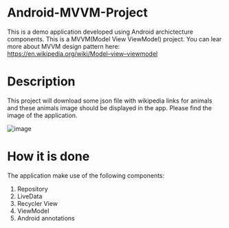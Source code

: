# Android-MVVM-Project

This is a demo application developed using Android archictecture components. This is a MVVM(Model View ViewModel) project.
You can lear more about MVVM design pattern here:
https://en.wikipedia.org/wiki/Model–view–viewmodel

# Description

This project will download some json file with wikipedia links for animals and these animals image should be displayed in the app.
Please find the image of the application.

![image](https://user-images.githubusercontent.com/968987/72685971-7dd9d000-3b15-11ea-96d0-0d15e4e1f822.png)

# How it is done

The application make use of the following components:

1. Repository
2. LiveData
3. Recycler View
4. ViewModel
5. Android annotations

